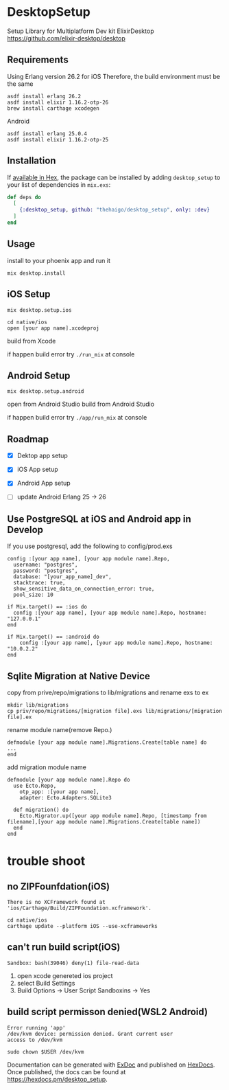 # DesktopSetup

Setup Library for Multiplatform Dev kit ElixirDesktop
https://github.com/elixir-desktop/desktop



## Requirements
Using Erlang version 26.2 for iOS
Therefore, the build environment must be the same

```
asdf install erlang 26.2
asdf install elixir 1.16.2-otp-26
brew install carthage xcodegen
```

Android

```
asdf install erlang 25.0.4
asdf install elixir 1.16.2-otp-25
```


## Installation

If [available in Hex](https://hex.pm/docs/publish), the package can be installed
by adding `desktop_setup` to your list of dependencies in `mix.exs`:

```elixir
def deps do
  [
    {:desktop_setup, github: "thehaigo/desktop_setup", only: :dev}
  ]
end
```

## Usage
install to your phoenix app and run it 

```
mix desktop.install
```
 

## iOS Setup

```
mix desktop.setup.ios
```

```
cd native/ios
open [your app name].xcodeproj
```
build from Xcode 

if happen build error
try `./run_mix` at console


## Android Setup

```
mix desktop.setup.android
```
open from Android Studio
build from Android Studio

if happen build error
try `./app/run_mix` at console


## Roadmap

- [x] Dektop app setup
- [x] iOS App setup
- [x] Android App setup
- [ ] update Android Erlang 25 -> 26


## Use PostgreSQL at iOS and Android app in Develop
If you use postgresql, add the following to config/prod.exs

```
config :[your app name], [your app module name].Repo,
  username: "postgres",
  password: "postgres",
  database: "[your_app_name]_dev",
  stacktrace: true,
  show_sensitive_data_on_connection_error: true,
  pool_size: 10

if Mix.target() == :ios do
  config :[your app name], [your app module name].Repo, hostname: "127.0.0.1"
end

if Mix.target() == :android do
    config :[your app name], [your app module name].Repo, hostname: "10.0.2.2"
end
```

## Sqlite Migration at Native Device

copy from prive/repo/migrations to lib/migrations
and rename exs to ex
```
mkdir lib/migrations
cp priv/repo/migrations/[migration file].exs lib/migrations/[migration file].ex
```

rename module name(remove Repo.)

```
defmodule [your app module name].Migrations.Create[table name] do
...
end
```

add migration module name

```lib/[your app name]/repo.ex
defmodule [your app module name].Repo do
  use Ecto.Repo,
    otp_app: :[your app name],
    adapter: Ecto.Adapters.SQLite3

  def migration() do
    Ecto.Migrator.up([your app module name].Repo, [timestamp from filename],[your app module name].Migrations.Create[table name])
  end
end
```


# trouble shoot

## no ZIPFounfdation(iOS)

```
There is no XCFramework found at 'ios/Carthage/Build/ZIPFoundation.xcframework'.
```

```
cd native/ios
carthage update --platform iOS --use-xcframeworks
```

## can't run build script(iOS)

```
Sandbox: bash(39046) deny(1) file-read-data 
```

1. open xcode genereted ios project
2. select Build Settings
3. Build Options -> User Script Sandboxins -> Yes


## build script permisson denied(WSL2 Android)

```
Error running 'app'
/dev/kvm device: permission denied. Grant current user
access to /dev/kvm
```

```
sudo chown $USER /dev/kvm
```

Documentation can be generated with [ExDoc](https://github.com/elixir-lang/ex_doc)
and published on [HexDocs](https://hexdocs.pm). Once published, the docs can
be found at <https://hexdocs.pm/desktop_setup>.

